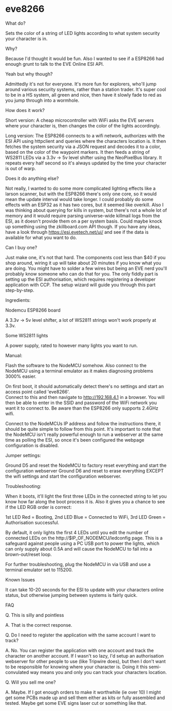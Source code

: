 # eve8266
What do?

Sets the color of a string of LED lights according to what system security your character is in.

Why?

Because I'd thought it would be fun.  Also I wanted to see if a ESP8266 had enough grunt to talk to the EVE Online ESI API.

Yeah but why though?

Admittedly it's not for everyone.  It's more fun for explorers, who'll jump around various security systems, rather than a station trader.  It's super cool to be in a HS system, all green and nice, then have it slowly fade to red as you jump through into a wormhole.

How does it work?

Short version: A cheap microcontroller with WiFi asks the EVE servers where your character is, then changes the color of the lights accordingly.

Long version:  The ESP8266 connects to a wifi network, authorizes with the ESI API using httpclient and queries where the characters location is.  It then fetches the system security via a JSON request and decodes it to a color, based on the color of the waypoint markers.  It then feeds a string of WS2811 LEDs via a 3.3v -> 5v level shifter using the NeoPixelBus library.  It repeats every half second so it's always updated by the time your character is out of warp.

Does it do anything else?

Not really, I wanted to do some more complicated lighting effects like a larson scanner, but with the ESP8266 there's only one core, so it would mean the update interval would take longer.  I could probably do some effects with an ESP32 as it has two cores, but it seemed like overkill.  Also I was thinking about querying for kills in system, but there's not a whole lot of memory and it would require parsing universe-wide killmail logs from the ESI, as it doesn't provide them on a per system basis.  Could maybe knock up something using the zkillboard.com API though.  If you have any ideas, have a look through https://esi.evetech.net/ui/ and see if the data is available for what you want to do.

Can I buy one?

Just make one, it's not that hard.  The components cost less than $40 if you shop around, wiring it up will take about 20 minutes if you know what you are doing.  You might have to solder a few wires but being an EVE nerd you'll probably know someone who can do that for you.  The only fiddly part is setting up the ESI authorisation, which requires registering a developer application with CCP.  The setup wizard will guide you through this part step-by-step.

Ingredients:

Nodemcu ESP8266 board

A 3.3v -> 5v level shifter, a lot of WS2811 strings won't work properly at 3.3v.

Some WS2811 lights

A power supply, rated to however many lights you want to run.

Manual:

Flash the software to the NodeMCU somehow.  Also connect to the NodeMCU using a terminal emulator as it makes diagnosing problems 3000% easier.

On first boot, it should automatically detect there's no settings and start an access point called 'eve8266'.  
Connect to this and then navigate to http://192.168.4.1 in a browser.  You will then be able to enter in the SSID and password of the WiFi network you want it to connect to.  Be aware than the ESP8266 only supports 2.4GHz wifi.

Connect to the NodeMCUs IP address and follow the instructions there, it should be quite simple to follow from this point.  It's important to note that the NodeMCU isn't really powerful enough to run a webserver at the same time as polling the ESI, so once it's been configured the webpage configuration is disabled.

Jumper settings:

Ground D5 and reset the NodeMCU to factory reset everything and start the configuration webserver
Ground D6 and reset to erase everything EXCEPT the wifi settings and start the configuration webserver.

Troubleshooting:

When it boots, it'll light the first three LEDs in the connected string to let you know how far along the boot process it is.
Also it gives you a chance to see if the LED RGB order is correct:

1st LED Red = Booting, 2nd LED Blue = Connected to WiFi, 3rd LED Green = Authorisation successful.

By default, it only lights the first 4 LEDs until you edit the number of connected LEDs on the http://$IP_OF_NODEMCU/ledconfig page.  This is a safeguard against people using a PC USB port to power the lights, which can only supply about 0.5A and will cause the NodeMCU to fall into a brown-out/reset loop.

For further troubleshooting, plug the NodeMCU in via USB and use a terminal emulator set to 115200.

Known Issues

It can take 10-20 seconds for the ESI to update with your characters online status, but otherwise jumping between systems is fairly quick.


FAQ

Q.  This is silly and pointless

A.  That is the correct response.

Q.  Do I need to register the application with the same account I want to track?

A.  No.  You can register the application with one account and track the character on another account.  If I wasn't so lazy, I'd setup an authorisation webserver for other people to use (like Tripwire does), but then I don't want to be responsible for knowing where your character is.  Doing it this semi-convulated way means you and only you can track your characters location.

Q.  Will you sell me one?

A.  Maybe.  If I got enough orders to make it worthwhile (ie over 10) I might get some PCBs made up and sell them either as kits or fully assembled and tested.  Maybe get some EVE signs laser cut or something like that.
